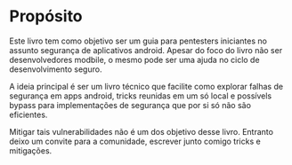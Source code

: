 # Propósito

Este livro tem como objetivo ser um guia para pentesters iniciantes no assunto segurança de aplicativos android. Apesar do foco do livro não ser desenvolvedores modbile, o mesmo pode ser uma ajuda no ciclo de desenvolvimento seguro.

A ideia principal é ser um livro técnico que facilite como explorar falhas de segurança em apps android, tricks reunidas em um só local e possívels bypass para implementações de segurança que por si só não são eficientes.

Mitigar tais vulnerabilidades não é um dos  objetivo desse livro. Entranto deixo um convite para a comunidade, escrever junto comigo tricks e mitigações.
